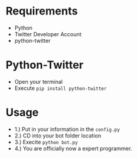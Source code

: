 # Requirements
* Python
* Twitter Developer Account
* python-twitter
# Python-Twitter 
* Open your terminal
* Execute `pip install python-twitter`
# Usage
* 1.) Put in your information in the `config.py`
* 2.) CD into your bot folder location
* 3.) Execite `python bot.py`
* 4.) You are officially now a expert programmer.